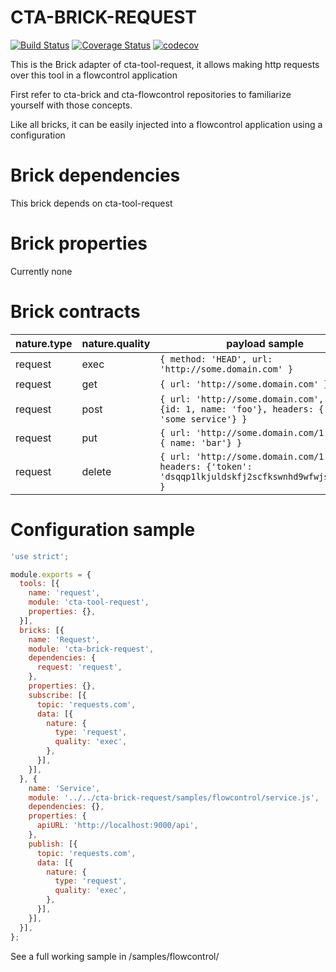 CTA-BRICK-REQUEST
=================
[![Build Status](https://travis-ci.org/thomsonreuters/cta-brick-request.svg?branch=master)](https://travis-ci.org/thomsonreuters/cta-brick-request)
[![Coverage Status](https://coveralls.io/repos/github/thomsonreuters/cta-brick-request/badge.svg?branch=master)](https://coveralls.io/github/thomsonreuters/cta-brick-request?branch=master)
[![codecov](https://codecov.io/gh/thomsonreuters/cta-brick-request/branch/master/graph/badge.svg)](https://codecov.io/gh/thomsonreuters/cta-brick-request)

This is the Brick adapter of cta-tool-request, it allows making http requests over this tool in a flowcontrol application 

First refer to cta-brick and cta-flowcontrol repositories to familiarize yourself with those concepts.

Like all bricks, it can be easily injected into a flowcontrol application using a configuration

# Brick dependencies

This brick depends on cta-tool-request

# Brick properties

Currently none

# Brick contracts

| nature.type | nature.quality | payload sample
| --- | --- | ---
| request | exec | ````{ method: 'HEAD', url: 'http://some.domain.com' }````
| request | get | ````{ url: 'http://some.domain.com' }````
| request | post | ````{ url: 'http://some.domain.com', body: {id: 1, name: 'foo'}, headers: {'x-from': 'some service'} }````
| request | put | ````{ url: 'http://some.domain.com/1', body: { name: 'bar'} }````
| request | delete | ````{ url: 'http://some.domain.com/1', headers: {'token': 'dsqqp1lkjuldskfj2scfkswnhd9wfwjswjhn9g'} }````

# Configuration sample

````javascript
'use strict';

module.exports = {
  tools: [{
    name: 'request',
    module: 'cta-tool-request',
    properties: {},
  }],
  bricks: [{
    name: 'Request',
    module: 'cta-brick-request',
    dependencies: {
      request: 'request',
    },
    properties: {},
    subscribe: [{
      topic: 'requests.com',
      data: [{
        nature: {
          type: 'request',
          quality: 'exec',
        },
      }],
    }],
  }, {
    name: 'Service',
    module: '../../cta-brick-request/samples/flowcontrol/service.js',
    dependencies: {},
    properties: {
      apiURL: 'http://localhost:9000/api',
    },
    publish: [{
      topic: 'requests.com',
      data: [{
        nature: {
          type: 'request',
          quality: 'exec',
        },
      }],
    }],
  }],
};
````

See a full working sample in /samples/flowcontrol/

